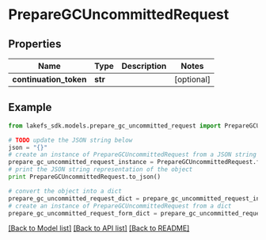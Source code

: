 # PrepareGCUncommittedRequest


## Properties

Name | Type | Description | Notes
------------ | ------------- | ------------- | -------------
**continuation_token** | **str** |  | [optional] 

## Example

```python
from lakefs_sdk.models.prepare_gc_uncommitted_request import PrepareGCUncommittedRequest

# TODO update the JSON string below
json = "{}"
# create an instance of PrepareGCUncommittedRequest from a JSON string
prepare_gc_uncommitted_request_instance = PrepareGCUncommittedRequest.from_json(json)
# print the JSON string representation of the object
print PrepareGCUncommittedRequest.to_json()

# convert the object into a dict
prepare_gc_uncommitted_request_dict = prepare_gc_uncommitted_request_instance.to_dict()
# create an instance of PrepareGCUncommittedRequest from a dict
prepare_gc_uncommitted_request_form_dict = prepare_gc_uncommitted_request.from_dict(prepare_gc_uncommitted_request_dict)
```
[[Back to Model list]](../README.md#documentation-for-models) [[Back to API list]](../README.md#documentation-for-api-endpoints) [[Back to README]](../README.md)


